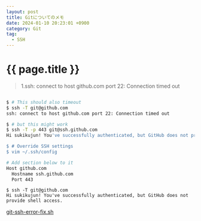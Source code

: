 ```yaml
---
layout: post
title: Gitについてのメモ
date: 2024-01-10 20:23:01 +0900
category: Git
tag: 
  - SSH
---
```


# {{ page.title }}

> 1.ssh: connect to host github.com port 22: Connection timed out

```sh

$ # This should also timeout
$ ssh -T git@github.com
ssh: connect to host github.com port 22: Connection timed out

$ # but this might work
$ ssh -T -p 443 git@ssh.github.com
Hi sukikujun! You've successfully authenticated, but GitHub does not provide shell access.

$ # Override SSH settings
$ vim ~/.ssh/config
```

```sh
# Add section below to it
Host github.com
  Hostname ssh.github.com
  Port 443
```

```
$ ssh -T git@github.com
Hi sukikujun! You've successfully authenticated, but GitHub does not
provide shell access.
```

[git-ssh-error-fix.sh](https://gist.github.com/Tamal/1cc77f88ef3e900aeae65f0e5e504794)
